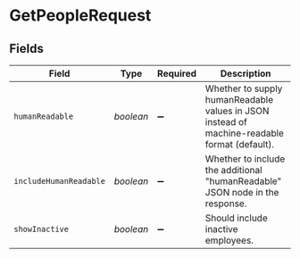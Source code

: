 # GetPeopleRequest


## Fields

| Field                                                                                        | Type                                                                                         | Required                                                                                     | Description                                                                                  |
| -------------------------------------------------------------------------------------------- | -------------------------------------------------------------------------------------------- | -------------------------------------------------------------------------------------------- | -------------------------------------------------------------------------------------------- |
| `humanReadable`                                                                              | *boolean*                                                                                    | :heavy_minus_sign:                                                                           | Whether to supply humanReadable values in JSON instead of machine-readable format (default). |
| `includeHumanReadable`                                                                       | *boolean*                                                                                    | :heavy_minus_sign:                                                                           | Whether to include the additional "humanReadable" JSON node in the response.                 |
| `showInactive`                                                                               | *boolean*                                                                                    | :heavy_minus_sign:                                                                           | Should include inactive employees.                                                           |